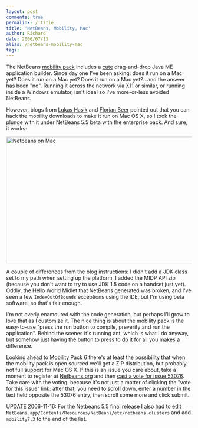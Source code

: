 ```yaml
---
layout: post
comments: true
permalink: /:title
title: 'NetBeans, Mobility, Mac'
author: Richard
date: 2006/07/13
alias: /netbeans-mobility-mac
tags:
---
```


The NetBeans [mobility pack][] includes a [cute][] drag-and-drop Java ME
application builder. Since day one I've been asking: does it run on a
Mac yet? Does it run on a Mac yet? Does it run on a Mac yet?...and the
answer has been "no". Running it across the network via X11 or similar,
or running inside a Windows emulator, isn't ideal so I've more-or-less
avoided NetBeans.

However, blogs from [Lukas Hasik][] and [Florian Beer][] pointed out
that you can hack the mobility downloads to make it run on Mac OS X, so
I took the plunge with it under NetBeans 5.5 beta with the enterprise
pack. And sure, it works:

<a href="https://www.flickr.com/photos/d6y/2050010326" title="Netbeans on Mac by Richard Dallaway, on Flickr"><img src="https://farm3.staticflickr.com/2383/2050010326_d942fa9ea0_o.png" width="525" height="343" alt="Netbeans on Mac"></a>

A couple of differences from the blog instructions: I didn't add a JDK
class set to my path when setting up the platform, I added the MIDP API
zip (because you don't want to try to use JDK 1.5 code on a handset just
yet). Oddly, the Hello World Midlet that NetBeans generated was broken,
and I've seen a few `IndexOutOfBounds` exceptions using the IDE, but I'm
using beta software, so that's fair enough.

I'm not overly enamoured with the code generation, but perhaps I'll grow
to love that as I customize it. The nice thing is about the mobility
pack is the easy-to-use "press the run button to compile, preverify and
run the application". Behind the scenes it's running ant, which is what
I do anyway, but somehow just having the button to press to do it for
all you makes a difference.

Looking ahead to [Mobility Pack 6][] there's at least the possibility
that when the mobility pack is open sourced we'll get a ZIP
distribution, but probably not full support for Mac OS X. If this is an
issue you care about, take a moment to register at [Netbeans.org][] and
then [cast a vote for issue 53076][]. Take care with the voting, because
it's not just a matter of clicking the "vote for this issue" link: after
that, you need to scroll down, enter a number in the text field opposite
the 53076 entry, then scroll some more and click submit.

UPDATE 2006-11-16: For the Netbeans 5.5 final release I also had to edit
`NetBeans.app/Contents/Resources/NetBeans/etc/netbeans.clusters` and add
`mobility7.3` to the end of the list.


  [mobility pack]: http://mobility.netbeans.org/
  [cute]: http://www.netbeans.org/kb/50/quickstart-mobility.html
  [Lukas Hasik]: http://blogs.sun.com/roller/page/lukas?entry=mobility_pack_on_mac
  [Florian Beer]: http://blog.no-panic.at/2006/04/13/j2me-development-on-netbeans-50-in-mac-os-x/
  [Media\_httpfarm3static\_innch]: ./images/11219787-0-media_httpfarm3static_inncH.png.scaled500.png
  [Mobility Pack 6]: http://blogs.sun.com/roller/page/lukas?entry=what_you_look_forward_in
  [Netbeans.org]: http://www.netbeans.org/
  [cast a vote for issue 53076]: http://www.netbeans.org/issues/show_bug.cgi?id=53076

